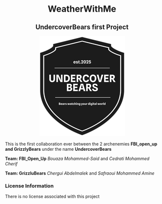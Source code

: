 <h1 align="center"> WeatherWithMe</h1>
<h2 align="center"> UndercoverBears first Project </h2>

<p align="center">
  <img src="./logo.png" alt="Sorry no image"/>
</p>


This is the first collaboration ever between the 2 archenemies **FBI_open_up and GrizzlyBears** under the name **UndercoverBears**

**Team: FBI_Open_Up**
*Bouaza Mohammed-Said* and
*Cedrati Mohammed Cherif*

**Team: GrizzluBears**
*Chergui Abdelmalek* and
*Safraoui Mohammed Amine*

### License Information
There is no license associated with this project


